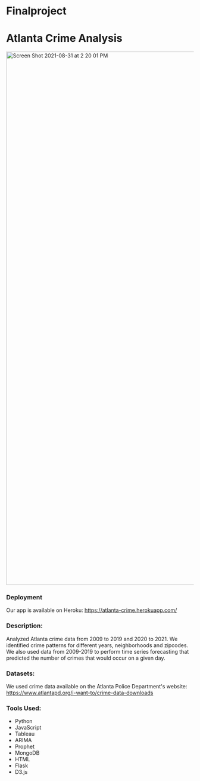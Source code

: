 # Finalproject
# Atlanta Crime Analysis

<img width="1428" alt="Screen Shot 2021-08-31 at 2 20 01 PM" src="https://user-images.githubusercontent.com/79863465/131563055-2fd73271-d592-4bcc-b8bd-0be0de1c4aa2.png">

### Deployment
Our app is available on Heroku:
https://atlanta-crime.herokuapp.com/

### Description:
Analyzed Atlanta crime data from 2009 to 2019 and 2020 to 2021. We identified crime patterns for different years, neighborhoods and zipcodes. We also used data from 2009-2019 to perform time series forecasting that predicted the number of crimes that would occur on a given day.

### Datasets:

We used crime data available on the Atlanta Police Department's website: https://www.atlantapd.org/i-want-to/crime-data-downloads

### Tools Used:
- Python
- JavaScript
- Tableau
- ARIMA
- Prophet
- MongoDB
- HTML
- Flask
- D3.js



